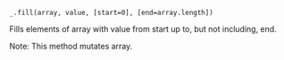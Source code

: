 ```
_.fill(array, value, [start=0], [end=array.length])
```

Fills elements of array with value from start up to, but not including, end.

Note: This method mutates array.
